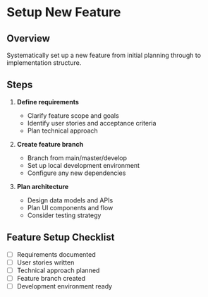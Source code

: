 # Setup New Feature

## Overview
Systematically set up a new feature from initial planning through to implementation structure.

## Steps
1. **Define requirements**
   - Clarify feature scope and goals
   - Identify user stories and acceptance criteria
   - Plan technical approach

2. **Create feature branch**
   - Branch from main/master/develop
   - Set up local development environment
   - Configure any new dependencies

3. **Plan architecture**
   - Design data models and APIs
   - Plan UI components and flow
   - Consider testing strategy

## Feature Setup Checklist
- [ ] Requirements documented
- [ ] User stories written
- [ ] Technical approach planned
- [ ] Feature branch created
- [ ] Development environment ready